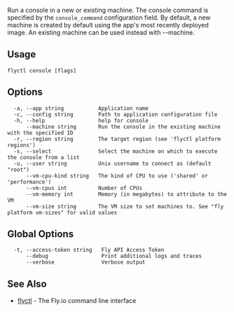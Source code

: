 Run a console in a new or existing machine. The console command is
specified by the `console_command` configuration field. By default, a
new machine is created by default using the app's most recently deployed
image. An existing machine can be used instead with --machine.

## Usage
~~~
flyctl console [flags]
~~~

## Options

~~~
  -a, --app string           Application name
  -c, --config string        Path to application configuration file
  -h, --help                 help for console
      --machine string       Run the console in the existing machine with the specified ID
  -r, --region string        The target region (see 'flyctl platform regions')
  -s, --select               Select the machine on which to execute the console from a list
  -u, --user string          Unix username to connect as (default "root")
      --vm-cpu-kind string   The kind of CPU to use ('shared' or 'performance')
      --vm-cpus int          Number of CPUs
      --vm-memory int        Memory (in megabytes) to attribute to the VM
      --vm-size string       The VM size to set machines to. See "fly platform vm-sizes" for valid values
~~~

## Global Options

~~~
  -t, --access-token string   Fly API Access Token
      --debug                 Print additional logs and traces
      --verbose               Verbose output
~~~

## See Also

* [flyctl](/docs/flyctl/help/)	 - The Fly.io command line interface


